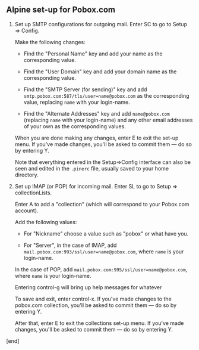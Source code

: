 ## Alpine set-up for Pobox.com

1. Set up SMTP configurations for outgoing mail. Enter SC to go to Setup => Config.

   Make the following changes:

   * Find the "Personal Name" key and add your name as the corresponding value.

   * Find the "User Domain" key and add your domain name as the corresponding value.

   * Find the "SMTP Server (for sending)" key and add `smtp.pobox.com:587/tls/user=name@pobox.com` as the corresponding value, replacing `name` with your login-name.

   * Find the "Alternate Addresses" key and add `name@pobox.com` (replacing `name` with your login-name) and any other email addresses of your own as the corresponding values.

   When you are done making any changes, enter E to exit the set-up menu. If you've made changes, you'll be asked to commit them — do so by entering Y.

   Note that everything entered in the Setup=>Config interface can also be seen and edited in the `.pinerc` file, usually saved to your home directory.

2. Set up IMAP (or POP) for incoming mail. Enter SL to go to Setup => collectionLists.

   Enter A to add a "collection" (which will correspond to your Pobox.com account).

   Add the following values:

   * For "Nickname" choose a value such as "pobox" or what have you.
 
   * For "Server", in the case of IMAP, add `mail.pobox.com:993/ssl/user=name@pobox.com`, where `name` is your login-name.
 
   In the case of POP, add `mail.pobox.com:995/ssl/user=name@pobox.com`, where `name` is your login-name.

   Entering control-g will bring up help messages for whatever 

   To save and exit, enter control-x. If you've made changes to the pobox.com collection, you'll be asked to commit them — do so by entering Y. 

   After that, enter E to exit the collections set-up menu. If you've made changes, you'll be asked to commit them — do so by entering Y.

[end]
